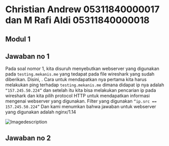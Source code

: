 # Christian Andrew 05311840000017 dan M Rafi Aldi 05311840000018
## Modul 1 
## Jawaban no 1

Pada soal nomor 1, kita disuruh menyebutkan webserver yang digunakan pada ```testing.mekanis.me``` yang tedapat pada file wireshark yang sudah diberikan. 
Disini, . Cara untuk mendapatkan nya pertama kita harus melakukan ping terhadap ```testing.mekanis.me``` dimana didapat ip nya adalah ```“157.245.50.224”``` dan setelah itu kita bisa melakukan pencarian ip pada wireshark dan kita pilih protocol HTTP untuk mendapatkan informasi mengenai webserver yang digunakan. Filter yang digunakan ```“ip.src == 157.245.50.224”``` Dan kami menumkan bahwa jawaban untuk webserver yang digunakan adalah nginx/1.14

![Imagedescription](https://cdn.discordapp.com/attachments/691256969876471811/765910611740590080/unknown.png)

## Jawaban no 2 

